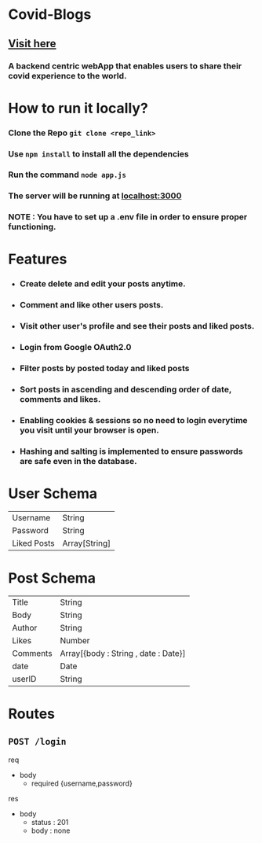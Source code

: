 # Covid-Blogs
## [Visit here](https://covid-blogs.herokuapp.com/)
### A backend centric webApp that enables users to share their covid experience to the world.

# How to run it locally?
### Clone the Repo `git clone <repo_link>`
### Use `npm install` to install all the dependencies
### Run the command `node app.js`
### The server will be running at [localhost:3000](https://localhost:3000)
### NOTE : You have to set up a .env file in order to ensure proper functioning.

# Features
* ### Create delete and edit your posts anytime.
* ### Comment and like other users posts.
* ### Visit other user's profile and see their posts and liked posts.
* ### Login from Google OAuth2.0
* ### Filter posts by posted today and liked posts
* ### Sort posts in ascending and descending order of date, comments and likes.
* ### Enabling cookies & sessions so no need to login everytime you visit until your browser is open.
* ### Hashing and salting is implemented to ensure passwords are safe even in the database.

# User Schema 
<table>
  <tr>
    <td>Username</td>
    <td>String</td>
  </tr>
  <tr>
    <td>Password</td>
    <td>String</td>
  </tr>
  <tr>
    <td>Liked Posts</td>
    <td>Array[String]</td>
  </tr>
 </table>
 
 # Post Schema
 <table>
  <tr>
    <td>Title</td>
    <td>String</td>
  </tr>
  <tr>
    <td>Body</td>
    <td>String</td>
  </tr>
  <tr>
    <td>Author</td>
    <td>String</td>
  </tr>
  <tr>
    <td>Likes</td>
    <td>Number</td>
  </tr>
    <tr>
    <td>Comments</td>
    <td>Array[{body : String , date : Date}]</td>
  </tr>
  <tr>
    <td>date</td>
    <td>Date</td>
  </tr>
  <tr>
    <td>userID</td>
    <td>String</td>
  </tr>
 </table>
 
 # Routes
 
 ## `POST /login`
 
 req 
 * body
    * required {username,password}


 res
 * body
    * status :  201
    * body  : none
 
 
 
 
 
 
 
 
 
